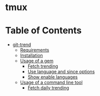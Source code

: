 # tmux

Table of Contents
=================

   * [git-trend](#git-trend)
      * [Requirements](#requirements)
      * [Installation](#installation)
      * [Usage of a gem](#usage-of-a-gem)
         * [Fetch trending](#fetch-trending)
         * [Use language and since options](#use-language-and-since-options)
         * [Show enable languages](#show-enable-languages)
      * [Usage of a command line tool](#usage-of-a-command-line-tool)
         * [Fetch daily trending](#fetch-daily-trending)
